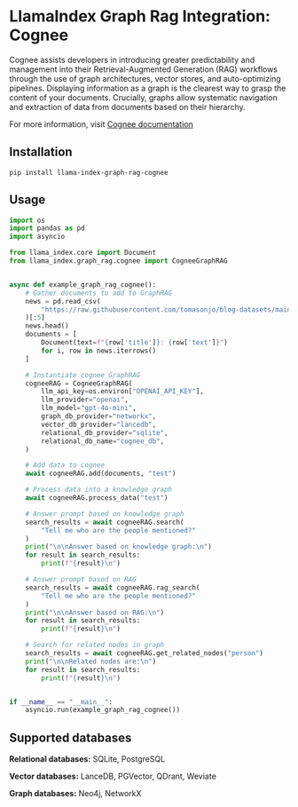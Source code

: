 # LlamaIndex Graph Rag Integration: Cognee

Cognee assists developers in introducing greater predictability and management into their Retrieval-Augmented Generation (RAG) workflows through the use of graph architectures, vector stores, and auto-optimizing pipelines. Displaying information as a graph is the clearest way to grasp the content of your documents. Crucially, graphs allow systematic navigation and extraction of data from documents based on their hierarchy.

For more information, visit [Cognee documentation](https://docs.cognee.ai/)

## Installation

```shell
pip install llama-index-graph-rag-cognee
```

## Usage

```python
import os
import pandas as pd
import asyncio

from llama_index.core import Document
from llama_index.graph_rag.cognee import CogneeGraphRAG


async def example_graph_rag_cognee():
    # Gather documents to add to GraphRAG
    news = pd.read_csv(
        "https://raw.githubusercontent.com/tomasonjo/blog-datasets/main/news_articles.csv"
    )[:5]
    news.head()
    documents = [
        Document(text=f"{row['title']}: {row['text']}")
        for i, row in news.iterrows()
    ]

    # Instantiate cognee GraphRAG
    cogneeRAG = CogneeGraphRAG(
        llm_api_key=os.environ["OPENAI_API_KEY"],
        llm_provider="openai",
        llm_model="gpt-4o-mini",
        graph_db_provider="networkx",
        vector_db_provider="lancedb",
        relational_db_provider="sqlite",
        relational_db_name="cognee_db",
    )

    # Add data to cognee
    await cogneeRAG.add(documents, "test")

    # Process data into a knowledge graph
    await cogneeRAG.process_data("test")

    # Answer prompt based on knowledge graph
    search_results = await cogneeRAG.search(
        "Tell me who are the people mentioned?"
    )
    print("\n\nAnswer based on knowledge graph:\n")
    for result in search_results:
        print(f"{result}\n")

    # Answer prompt based on RAG
    search_results = await cogneeRAG.rag_search(
        "Tell me who are the people mentioned?"
    )
    print("\n\nAnswer based on RAG:\n")
    for result in search_results:
        print(f"{result}\n")

    # Search for related nodes in graph
    search_results = await cogneeRAG.get_related_nodes("person")
    print("\n\nRelated nodes are:\n")
    for result in search_results:
        print(f"{result}\n")


if __name__ == "__main__":
    asyncio.run(example_graph_rag_cognee())
```

## Supported databases

**Relational databases:** SQLite, PostgreSQL

**Vector databases:** LanceDB, PGVector, QDrant, Weviate

**Graph databases:** Neo4j, NetworkX
